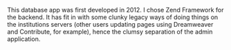 This database app was first developed in 2012. I chose Zend Framework for the backend. It has fit in with some clunky legacy ways of doing things on the institutions servers (other users updating pages using Dreamweaver and Contribute, for example), hence the clumsy separation of the admin application.
